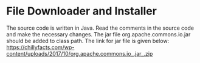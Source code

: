 # File Downloader and Installer
The source code is written in Java.
Read the comments in the source code and make the necessary changes.
The jar file org.apache.commons.io.jar should be added to class path.
The link for jar file is given below:
https://chillyfacts.com/wp-content/uploads/2017/10/org.apache.commons.io_.jar_.zip
